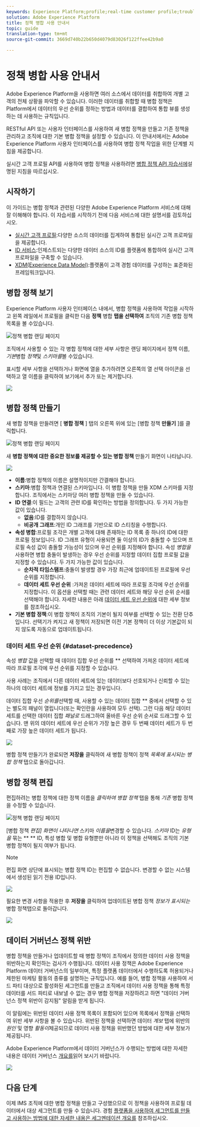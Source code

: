 ```yaml
---
keywords: Experience Platform;profile;real-time customer profile;troubleshooting;API
solution: Adobe Experience Platform
title: 정책 병합 사용 안내서
topic: guide
translation-type: tm+mt
source-git-commit: 3669d740b22b650d4079d83026f122ffee42b9a0

---
```



# 정책 병합 사용 안내서

Adobe Experience Platform을 사용하면 여러 소스에서 데이터를 취합하여 개별 고객의 전체 상황을 파악할 수 있습니다. 이러한 데이터를 취합할 때 병합 정책은 Platform에서 데이터의 우선 순위를 정하는 방법과 데이터를 결합하여 통합 뷰를 생성하는 데 사용하는 규칙입니다.

RESTful API 또는 사용자 인터페이스를 사용하여 새 병합 정책을 만들고 기존 정책을 관리하고 조직에 대한 기본 병합 정책을 설정할 수 있습니다. 이 안내서에서는 Adobe Experience Platform 사용자 인터페이스를 사용하여 병합 정책 작업을 위한 단계별 지침을 제공합니다.

실시간 고객 프로필 API를 사용하여 병합 정책을 사용하려면 [병합 정책 API 자습서에](../api/merge-policies.md)설명된 지침을 따르십시오.

## 시작하기

이 가이드는 병합 정책과 관련된 다양한 Adobe Experience Platform 서비스에 대해 잘 이해해야 합니다. 이 자습서를 시작하기 전에 다음 서비스에 대한 설명서를 검토하십시오.

* [실시간 고객 프로필](../home.md):다양한 소스의 데이터를 집계하여 통합된 실시간 고객 프로파일을 제공합니다.
* [ID 서비스](../../identity-service/home.md):인제스트되는 다양한 데이터 소스의 ID를 플랫폼에 통합하여 실시간 고객 프로파일을 구축할 수 있습니다.
* [XDM(Experience Data Model)](../../xdm/home.md):플랫폼이 고객 경험 데이터를 구성하는 표준화된 프레임워크입니다.

## 병합 정책 보기

Experience Platform 사용자 인터페이스 내에서, 병합 정책을 사용하여 작업을 시작하고 왼쪽 레일에서 프로필을 클릭한 다음 **정책** 병합 **탭을 선택하여** 조직의 기존 병합 정책 목록을 볼 수있습니다.

![정책 병합 랜딩 페이지](../images/merge-policies/landing.png)

조직에서 사용할 수 있는 각 병합 정책에 대한 세부 사항은 랜딩 페이지에서 정책 이름, *기본*&#x200B;병합 *정책*&#x200B;및 *스키마를*&#x200B;볼 수있습니다.

표시할 세부 사항을 선택하거나 화면에 열을 추가하려면 오른쪽의 열 선택 아이콘을 선택하고 열 이름을 클릭하여 보기에서 추가 또는 제거합니다.

![](../images/merge-policies/adjust-view.png)

## 병합 정책 만들기

새 병합 정책을 만들려면 [ **병합 정책** ] 탭의 오른쪽 위에 있는 [병합 정책 **만들기** ]를 클릭합니다.

![정책 병합 랜딩 페이지](../images/merge-policies/create-new.png)

새 **병합 정책에 대한 중요한 정보를 제공할 수 있는 병합 정책** 만들기 화면이 나타납니다.

![](../images/merge-policies/create.png)

* **이름**:병합 정책의 이름은 설명적이지만 간결해야 합니다.
* **스키마**:병합 정책과 연결된 스키마입니다. 이 병합 정책을 만들 XDM 스키마를 지정합니다. 조직에서는 스키마당 여러 병합 정책을 만들 수 있습니다.
* **ID 연결**:이 필드는 고객의 관련 ID를 확인하는 방법을 정의합니다. 두 가지 가능한 값이 있습니다.
   * **없음**:ID를 결합하지 않습니다.
   * **비공개 그래프**:개인 ID 그래프를 기반으로 ID 스티칭을 수행합니다.
* **속성 병합**:프로필 조각은 개별 고객에 대해 존재하는 ID 목록 중 하나의 ID에 대한 프로필 정보입니다. ID 그래프 유형이 사용되면 둘 이상의 ID가 충돌할 수 있으며 프로필 속성 값이 충돌할 가능성이 있으며 우선 순위를 지정해야 합니다. 속성 *병합을* 사용하면 병합 충돌이 발생하는 경우 우선 순위를 지정할 데이터 집합 프로필 값을 지정할 수 있습니다. 두 가지 가능한 값이 있습니다.
   * **순차적 타임스탬프**:충돌이 발생할 경우 가장 최근에 업데이트된 프로필에 우선 순위를 지정합니다.
   * **데이터 세트 우선 순위** :가져온 데이터 세트에 따라 프로필 조각에 우선 순위를 지정합니다. 이 옵션을 선택할 때는 관련 데이터 세트와 해당 우선 순위 순서를 선택해야 합니다. 자세한 내용은 아래 [데이터 세트 우선 순위에](#dataset-precedence) 대한 세부 정보를 참조하십시오.
* **기본 병합 정책**:이 병합 정책이 조직의 기본이 될지 여부를 선택할 수 있는 전환 단추입니다. 선택기가 켜지고 새 정책이 저장되면 이전 기본 정책이 더 이상 기본값이 되지 않도록 자동으로 업데이트됩니다.

### 데이터 세트 우선 순위 {#dataset-precedence}

속성 *병합* 값을 선택할 때 데이터 집합 우선 순위를 ** 선택하여 가져온 데이터 세트에 따라 프로필 조각에 우선 순위를 지정할 수 있습니다.

사용 사례는 조직에서 다른 데이터 세트에 있는 데이터보다 선호되거나 신뢰할 수 있는 하나의 데이터 세트에 정보를 가지고 있는 경우입니다.

데이터 집합 우선 *순위를*&#x200B;선택할 때, 사용할 수 있는 데이터 집합 ** 중에서 선택할 수 있는 별도의 패널이 열립니다(또는 확인란을 사용하여 모두 선택). 그런 다음 해당 데이터 세트를 선택한 데이터 집합 *패널로* 드래그하여 올바른 우선 순위 순서로 드래그할 수 있습니다. 맨 위의 데이터 세트에 우선 순위가 가장 높은 경우 두 번째 데이터 세트가 두 번째로 가장 높은 데이터 세트가 됩니다.

![](../images/merge-policies/dataset-precedence.png)

병합 정책 만들기가 완료되면 **저장을** 클릭하여 새 병합 정책이 정책 *목록에 표시되는 병합 정책* 탭으로 돌아갑니다.

## 병합 정책 편집

편집하려는 병합 정책에 대한 정책 이름을 *클릭하여 병합 정책* 탭을 통해 *기존* 병합 정책을 수정할 수 있습니다.

![정책 병합 랜딩 페이지](../images/merge-policies/select-edit.png)

[병합 정책 *편집] 화면이 나타나면* 스키마 *이름을*&#x200B;변경할 수 있습니다. *스키마* ID는 *유형을* 묶는 ** ** ID, 특성 병합 및 병합 유형뿐만 아니라 이 정책을 선택해도 조직의 기본 병합 정책이 될지 여부가 됩니다.

>[!Note]
>편집 화면 상단에 표시되는 병합 정책 ID는 편집할 수 없습니다. 변경할 수 없는 시스템에서 생성된 읽기 전용 ID입니다.

![](../images/merge-policies/edit-screen.png)

필요한 변경 사항을 적용한 후 **저장을** 클릭하여 업데이트된 병합 정책 *정보가 표시되는* 병합 정책탭으로 돌아갑니다.

![](../images/merge-policies/edited.png)

## 데이터 거버넌스 정책 위반

병합 정책을 만들거나 업데이트할 때 병합 정책이 조직에서 정의한 데이터 사용 정책을 위반하는지 확인하는 검사가 수행됩니다. 데이터 사용 정책은 Adobe Experience Platform 데이터 거버넌스의 일부이며, 특정 플랫폼 데이터에서 수행하도록 허용되거나 제한된 마케팅 활동의 종류를 설명하는 규칙입니다. 예를 들어, 병합 정책을 사용하여 서드 파티 대상으로 활성화된 세그먼트를 만들고 조직에서 데이터 사용 정책을 통해 특정 데이터를 서드 파티로 내보낼 수 없는 경우 병합 정책을 저장하려고 하면 &quot;데이터 거버넌스 정책 위반이 감지됨&quot; 알림을 받게 됩니다.

이 알림에는 위반된 데이터 사용 정책 목록이 포함되어 있으며 목록에서 정책을 선택하여 위반 세부 사항을 볼 수 있습니다. 위반된 정책을 선택하면 데이터 *계보* 탭에 위반의 *원인* 및 영향 *활동이*&#x200B;제공되므로 데이터 사용 정책을 위반했던 방법에 대한 세부 정보가 제공됩니다.

Adobe Experience Platform에서 데이터 거버넌스가 수행되는 방법에 대한 자세한 내용은 데이터 거버넌스 [개요를](../../data-governance/home.md)읽어 보시기 바랍니다.

![](../images/merge-policies/policy-violation.png)

## 다음 단계

이제 IMS 조직에 대한 병합 정책을 만들고 구성했으므로 이 정책을 사용하여 프로필 데이터에서 대상 세그먼트를 만들 수 있습니다. 경험 [플랫폼을 사용하여 세그먼트를 만들고 사용하는 방법에 대한 자세한 내용은 세그멘테이션 개요를](../../segmentation/home.md) 참조하십시오.